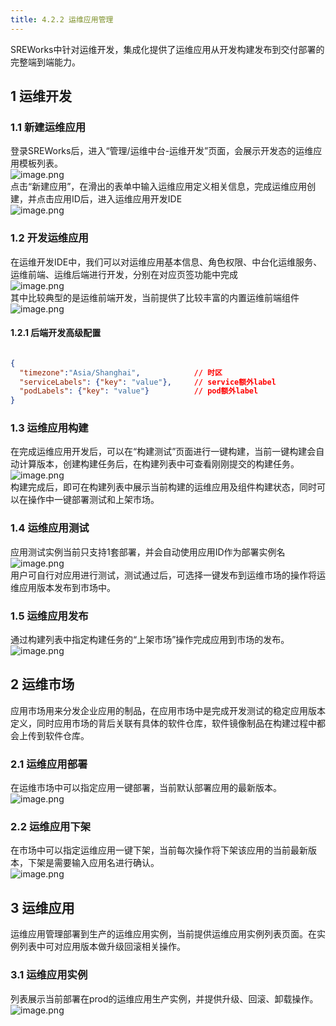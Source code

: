 ```yaml
---
title: 4.2.2 运维应用管理
---
```


SREWorks中针对运维开发，集成化提供了运维应用从开发构建发布到交付部署的完整端到端能力。

<a name="gEUqn"></a>

## 1 运维开发

<a name="HutKe"></a>

### 1.1 新建运维应用
登录SREWorks后，进入“管理/运维中台-运维开发”页面，会展示开发态的运维应用模板列表。<br />![image.png](https://cdn.nlark.com/yuque/0/2022/png/703896/1648179541045-dde342e8-6ede-42c7-9af8-a694a5c77439.png#clientId=u1bc14d3d-cbb1-4&crop=0&crop=0&crop=1&crop=1&from=paste&height=742&id=u8a450a39&margin=%5Bobject%20Object%5D&name=image.png&originHeight=1484&originWidth=2874&originalType=binary&ratio=1&rotation=0&showTitle=false&size=312180&status=done&style=none&taskId=uc2ed9b73-f9c4-493e-b63f-a1ed6a42826&title=&width=1437)<br />点击“新建应用”，在滑出的表单中输入运维应用定义相关信息，完成运维应用创建，并点击应用ID后，进入运维应用开发IDE<br />![image.png](https://cdn.nlark.com/yuque/0/2022/png/703896/1648179541240-0c849674-7110-4a6a-b234-15d1f0cff89f.png#clientId=u1bc14d3d-cbb1-4&crop=0&crop=0&crop=1&crop=1&from=paste&height=755&id=u9165b89f&margin=%5Bobject%20Object%5D&name=image.png&originHeight=1510&originWidth=2862&originalType=binary&ratio=1&rotation=0&showTitle=false&size=259731&status=done&style=none&taskId=u35db7a96-b43a-4976-8be4-74b2f63b2f7&title=&width=1431)

<a name="lAX7o"></a>

### 1.2 开发运维应用
在运维开发IDE中，我们可以对运维应用基本信息、角色权限、中台化运维服务、运维前端、运维后端进行开发，分别在对应页签功能中完成<br />![image.png](https://cdn.nlark.com/yuque/0/2022/png/703896/1648179541484-0e3ffac6-2d87-4194-abfb-3b5c044e4be2.png#clientId=u1bc14d3d-cbb1-4&crop=0&crop=0&crop=1&crop=1&from=paste&height=752&id=uc5a38bb8&margin=%5Bobject%20Object%5D&name=image.png&originHeight=1504&originWidth=2874&originalType=binary&ratio=1&rotation=0&showTitle=false&size=544826&status=done&style=none&taskId=u8b02b4bb-ab7a-41c4-9798-d157351e98b&title=&width=1437)<br />其中比较典型的是运维前端开发，当前提供了比较丰富的内置运维前端组件<br />![image.png](https://cdn.nlark.com/yuque/0/2022/png/703896/1648179541664-ec5c1b84-ab0a-4322-ad62-864f9488e9e5.png#clientId=u194ad0d5-5250-4&crop=0&crop=0&crop=1&crop=1&from=paste&height=755&id=ua2f98aba&margin=%5Bobject%20Object%5D&name=image.png&originHeight=1510&originWidth=2858&originalType=binary&ratio=1&rotation=0&showTitle=false&size=1146260&status=done&style=none&taskId=u629138f6-ba0d-4881-86b8-e81078cf2e8&title=&width=1429)
<a name="htrzM"></a>

#### 1.2.1 后端开发高级配置
```json

{
  "timezone":"Asia/Shanghai",            // 时区
  "serviceLabels": {"key": "value"},     // service额外label
  "podLabels": {"key": "value"}          // pod额外label
}
```


<a name="U19f2"></a>

### 1.3 运维应用构建
在完成运维应用开发后，可以在“构建测试”页面进行一键构建，当前一键构建会自动计算版本，创建构建任务后，在构建列表中可查看刚刚提交的构建任务。<br />![image.png](https://cdn.nlark.com/yuque/0/2022/png/703896/1648179541916-7d237ee8-e581-40ff-8595-9b004742234a.png#clientId=u1bc14d3d-cbb1-4&crop=0&crop=0&crop=1&crop=1&from=paste&height=756&id=u5e1b5c93&margin=%5Bobject%20Object%5D&name=image.png&originHeight=1512&originWidth=2872&originalType=binary&ratio=1&rotation=0&showTitle=false&size=1186551&status=done&style=none&taskId=ucff3dba8-53f0-4840-875f-52f6a03ccc4&title=&width=1436)<br />构建完成后，即可在构建列表中展示当前构建的运维应用及组件构建状态，同时可以在操作中一键部署测试和上架市场。

<a name="K8I4C"></a>

### 1.4 运维应用测试
应用测试实例当前只支持1套部署，并会自动使用应用ID作为部署实例名<br />![image.png](https://cdn.nlark.com/yuque/0/2022/png/703896/1648179542100-ebe922f5-ba30-4bd0-ab30-98195457b754.png#clientId=u1bc14d3d-cbb1-4&crop=0&crop=0&crop=1&crop=1&from=paste&height=755&id=u8a772f4a&margin=%5Bobject%20Object%5D&name=image.png&originHeight=1510&originWidth=2860&originalType=binary&ratio=1&rotation=0&showTitle=false&size=761547&status=done&style=none&taskId=u59ec884f-a3ab-4688-a06a-ed13c966233&title=&width=1430)<br />用户可自行对应用进行测试，测试通过后，可选择一键发布到运维市场的操作将运维应用版本发布到市场中。

<a name="iBcye"></a>

### 1.5 运维应用发布

通过构建列表中指定构建任务的“上架市场”操作完成应用到市场的发布。<br />![image.png](https://cdn.nlark.com/yuque/0/2022/png/703896/1648179542257-3918c256-18ad-4faa-8daf-57ca3be20107.png#clientId=u1bc14d3d-cbb1-4&crop=0&crop=0&crop=1&crop=1&from=paste&height=758&id=u8e9659fe&margin=%5Bobject%20Object%5D&name=image.png&originHeight=1516&originWidth=2868&originalType=binary&ratio=1&rotation=0&showTitle=false&size=234732&status=done&style=none&taskId=u25b1e294-6128-4fda-970c-9d0ec64fcd2&title=&width=1434)

<a name="t3JV9"></a>

## 2 运维市场
应用市场用来分发企业应用的制品，在应用市场中是完成开发测试的稳定应用版本定义，同时应用市场的背后关联有具体的软件仓库，软件镜像制品在构建过程中都会上传到软件仓库。

<a name="Puqg4"></a>

### 2.1 运维应用部署
在运维市场中可以指定应用一键部署，当前默认部署应用的最新版本。![image.png](https://cdn.nlark.com/yuque/0/2022/png/703896/1648179542444-a9b50956-d132-4219-8938-3df1c8b236b5.png#clientId=u2ac6f3d9-a609-4&crop=0&crop=0&crop=1&crop=1&from=paste&height=757&id=uf851ff6d&margin=%5Bobject%20Object%5D&name=image.png&originHeight=1514&originWidth=2856&originalType=binary&ratio=1&rotation=0&showTitle=false&size=1254321&status=done&style=none&taskId=uf1f5185f-993f-4417-b758-65709db9f76&title=&width=1428)

<a name="AZmOu"></a>

### 2.2 运维应用下架
在市场中可以指定运维应用一键下架，当前每次操作将下架该应用的当前最新版本，下架是需要输入应用名进行确认。<br />![image.png](https://cdn.nlark.com/yuque/0/2022/png/703896/1648179542664-12fb485e-a779-4784-857d-229d51e13c33.png#clientId=u2ac6f3d9-a609-4&crop=0&crop=0&crop=1&crop=1&from=paste&height=746&id=u0ea23beb&margin=%5Bobject%20Object%5D&name=image.png&originHeight=1492&originWidth=2868&originalType=binary&ratio=1&rotation=0&showTitle=false&size=272107&status=done&style=none&taskId=u85fc4dbe-8278-478a-baca-8398a7b91bb&title=&width=1434)
<a name="xJ9io"></a>

## 3 运维应用
运维应用管理部署到生产的运维应用实例，当前提供运维应用实例列表页面。在实例列表中可对应用版本做升级回滚相关操作。

<a name="RfvwI"></a>

### 3.1 运维应用实例
列表展示当前部署在prod的运维应用生产实例，并提供升级、回滚、卸载操作。<br />![image.png](https://cdn.nlark.com/yuque/0/2022/png/703896/1648179542841-1b36dd89-7278-4244-9c27-28d6c4a05738.png#clientId=u1bc14d3d-cbb1-4&crop=0&crop=0&crop=1&crop=1&from=paste&height=753&id=ued2a4786&margin=%5Bobject%20Object%5D&name=image.png&originHeight=1506&originWidth=2874&originalType=binary&ratio=1&rotation=0&showTitle=false&size=1063168&status=done&style=none&taskId=u4981d5f7-1921-4ef3-b70c-279bc8563b9&title=&width=1437)

